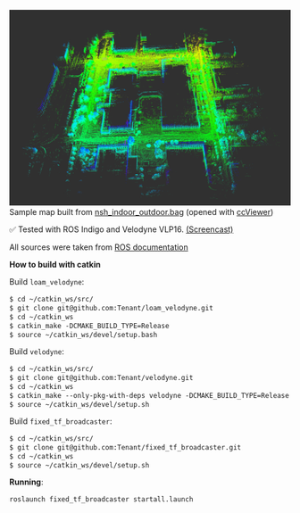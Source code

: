 ![Screenshot](/map.png)
Sample map built from [nsh_indoor_outdoor.bag](http://www.frc.ri.cmu.edu/~jizhang03/Datasets/nsh_indoor_outdoor.bag) (opened with [ccViewer](http://www.danielgm.net/cc/))

:white_check_mark: Tested with ROS Indigo and Velodyne VLP16. [(Screencast)](https://youtu.be/o1cLXY-Es54)

All sources were taken from [ROS documentation](http://docs.ros.org/indigo/api/loam_velodyne/html/files.html)



**How to build with catkin**

Build `loam_velodyne`:

```
$ cd ~/catkin_ws/src/
$ git clone git@github.com:Tenant/loam_velodyne.git
$ cd ~/catkin_ws
$ catkin_make -DCMAKE_BUILD_TYPE=Release 
$ source ~/catkin_ws/devel/setup.bash
```

Build `velodyne`:

```basj
$ cd ~/catkin_ws/src/
$ git clone git@github.com:Tenant/velodyne.git
$ cd ~/catkin_ws
$ catkin_make --only-pkg-with-deps velodyne -DCMAKE_BUILD_TYPE=Release
$ source ~/catkin_ws/devel/setup.sh
```

Build `fixed_tf_broadcaster`:

```
$ cd ~/catkin_ws/src/
$ git clone git@github.com:Tenant/fixed_tf_broadcaster.git
$ cd ~/catkin_ws
$ source ~/catkin_ws/devel/setup.sh
```



**Running**:

```
roslaunch fixed_tf_broadcaster startall.launch
```


